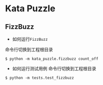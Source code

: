 # Kata Puzzle
>
> 

## FizzBuzz

* 如何运行`FizzBuzz`

命令行切换到工程根目录
```shell
$ python -m kata_puzzle.fizzbuzz count_off
```


* 如何运行测试用例
命令行切换到工程根目录
```shell
$ python -m tests.test_fizzbuzz 
```




